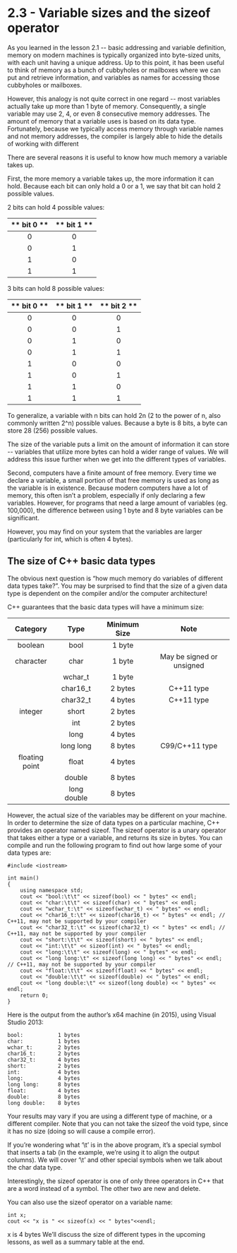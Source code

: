 # 2.3 - Variable sizes and the sizeof operator

As you learned in the lesson 2.1 -- basic addressing and variable definition, memory on modern machines is typically organized into byte-sized units, with each unit having a unique address. Up to this point, it has been useful to think of memory as a bunch of cubbyholes or mailboxes where we can put and retrieve information, and variables as names for accessing those cubbyholes or mailboxes.

However, this analogy is not quite correct in one regard -- most variables actually take up more than 1 byte of memory. Consequently, a single variable may use 2, 4, or even 8 consecutive memory addresses. The amount of memory that a variable uses is based on its data type. Fortunately, because we typically access memory through variable names and not memory addresses, the compiler is largely able to hide the details of working with different

There are several reasons it is useful to know how much memory a variable takes up.

First, the more memory a variable takes up, the more information it can hold. Because each bit can only hold a 0 or a 1, we say that bit can hold 2 possible values.

2 bits can hold 4 possible values:

| ** bit 0 ** | ** bit 1 ** |
|:-:|:-:|
| 0 | 0 |
| 0 | 1 |
| 1 | 0 |
| 1 | 1 |


3 bits can hold 8 possible values:

| ** bit 0 ** | ** bit 1 ** | ** bit 2 ** |
|:-:|:-:|:-:|
| 0 | 0 | 0 |
| 0 | 0 | 1 |
| 0 | 1 | 0 |
| 0 | 1 | 1 |
| 1 | 0 | 0 |
| 1 | 0 | 1 |
| 1 | 1 | 0 |
| 1 | 1 | 1 |

To generalize, a variable with n bits can hold 2n (2 to the power of n, also commonly written 2^n) possible values. Because a byte is 8 bits, a byte can store 28 (256) possible values.

The size of the variable puts a limit on the amount of information it can store -- variables that utilize more bytes can hold a wider range of values. We will address this issue further when we get into the different types of variables.

Second, computers have a finite amount of free memory. Every time we declare a variable, a small portion of that free memory is used as long as the variable is in existence. Because modern computers have a lot of memory, this often isn’t a problem, especially if only declaring a few variables. However, for programs that need a large amount of variables (eg. 100,000), the difference between using 1 byte and 8 byte variables can be significant.

However, you may find on your system that the variables are larger (particularly for int, which is often 4 bytes).

## The size of C++ basic data types

The obvious next question is “how much memory do variables of different data types take?”. You may be surprised to find that the size of a given data type is dependent on the compiler and/or the computer architecture!

C++ guarantees that the basic data types will have a minimum size:


| **Category** | **Type** | **Minimum Size** | **Note** |
|:-:|:-:|:-:|:-:|
| boolean | bool | 1 byte | |
| character | char | 1 byte | May be signed or unsigned |
| | wchar_t | 1 byte | |
| | char16_t | 2 bytes | C++11 type |
| | char32_t | 4 bytes | C++11 type |
| integer | short | 2 bytes | |
| | int | 2 bytes | |
| | long | 4 bytes | |
| | long long | 8 bytes | C99/C++11 type |
| floating point | float | 4 bytes | |
| | double | 8 bytes | |
| | long double | 8 bytes | |


However, the actual size of the variables may be different on your machine. In order to determine the size of data types on a particular machine, C++ provides an operator named sizeof. The sizeof operator is a unary operator that takes either a type or a variable, and returns its size in bytes. You can compile and run the following program to find out how large some of your data types are:

```
#include <iostream>

int main()
{
    using namespace std;
    cout << "bool:\t\t" << sizeof(bool) << " bytes" << endl;
    cout << "char:\t\t" << sizeof(char) << " bytes" << endl;
    cout << "wchar_t:\t" << sizeof(wchar_t) << " bytes" << endl;
    cout << "char16_t:\t" << sizeof(char16_t) << " bytes" << endl; // C++11, may not be supported by your compiler
    cout << "char32_t:\t" << sizeof(char32_t) << " bytes" << endl; // C++11, may not be supported by your compiler
    cout << "short:\t\t" << sizeof(short) << " bytes" << endl;
    cout << "int:\t\t" << sizeof(int) << " bytes" << endl;
    cout << "long:\t\t" << sizeof(long) << " bytes" << endl;
    cout << "long long:\t" << sizeof(long long) << " bytes" << endl; // C++11, may not be supported by your compiler
    cout << "float:\t\t" << sizeof(float) << " bytes" << endl;
    cout << "double:\t\t" << sizeof(double) << " bytes" << endl;
    cout << "long double:\t" << sizeof(long double) << " bytes" << endl;
    return 0;
}
```

Here is the output from the author’s x64 machine (in 2015), using Visual Studio 2013:

```
bool:           1 bytes
char:           1 bytes
wchar_t:        2 bytes
char16_t:       2 bytes
char32_t:       4 bytes
short:          2 bytes
int:            4 bytes
long:           4 bytes
long long:      8 bytes
float:          4 bytes
double:         8 bytes
long double:    8 bytes
```

Your results may vary if you are using a different type of machine, or a different compiler. Note that you can not take the sizeof the void type, since it has no size (doing so will cause a compile error).

If you’re wondering what ‘\t’ is in the above program, it’s a special symbol that inserts a tab (in the example, we’re using it to align the output columns). We will cover ‘\t’ and other special symbols when we talk about the char data type.

Interestingly, the sizeof operator is one of only three operators in C++ that are a word instead of a symbol. The other two are new and delete.

You can also use the sizeof operator on a variable name:

```
int x;
cout << "x is " << sizeof(x) << " bytes"<<endl;
```

x is 4 bytes
We’ll discuss the size of different types in the upcoming lessons, as well as a summary table at the end.
